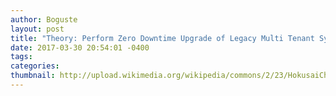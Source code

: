 ```yaml
---
author: Boguste
layout: post
title: "Theory: Perform Zero Downtime Upgrade of Legacy Multi Tenant Systems With Schema Breaking Changes"
date: 2017-03-30 20:54:01 -0400
tags: 
categories: 
thumbnail: http://upload.wikimedia.org/wikipedia/commons/2/23/HokusaiChushingura.jpg
---
```

